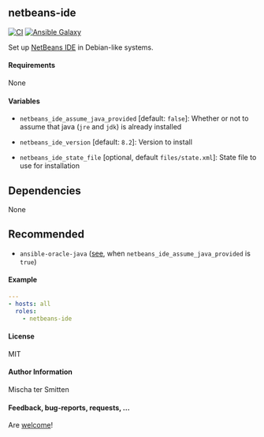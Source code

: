 ## netbeans-ide

[![CI](https://github.com/Oefenweb/ansible-netbeans-ide/workflows/CI/badge.svg)](https://github.com/Oefenweb/ansible-netbeans-ide/actions?query=workflow%3ACI)
[![Ansible Galaxy](http://img.shields.io/badge/ansible--galaxy-netbeans--ide-blue.svg)](https://galaxy.ansible.com/Oefenweb/netbeans_ide)

Set up [NetBeans IDE](https://netbeans.org/features/index.html) in Debian-like systems.

#### Requirements

None

#### Variables

* `netbeans_ide_assume_java_provided` [default: `false`]: Whether or not to assume that java (`jre` and `jdk`) is already installed

* `netbeans_ide_version` [default: `8.2`]: Version to install
* `netbeans_ide_state_file` [optional, default `files/state.xml`]: State file to use for installation

## Dependencies

None

## Recommended

* `ansible-oracle-java` ([see](https://github.com/Oefenweb/ansible-oracle-java), when `netbeans_ide_assume_java_provided` is `true`)

#### Example

```yaml
---
- hosts: all
  roles:
    - netbeans-ide
```

#### License

MIT

#### Author Information

Mischa ter Smitten

#### Feedback, bug-reports, requests, ...

Are [welcome](https://github.com/Oefenweb/ansible-netbeans-ide/issues)!
